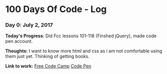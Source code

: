 # 100 Days Of Code - Log

### Day 0: July 2, 2017

**Today's Progress**: Did Fcc lessons 101-118 (Finshed jQuery), made code pen account.

**Thoughts:** I want to know more html and css as i am not comfortable using them just yet. Thinking of getting books.

**Link to work:** [Free Code Camp](https://www.freecodecamp.com) [Code Pen](https://codepen.io/)
